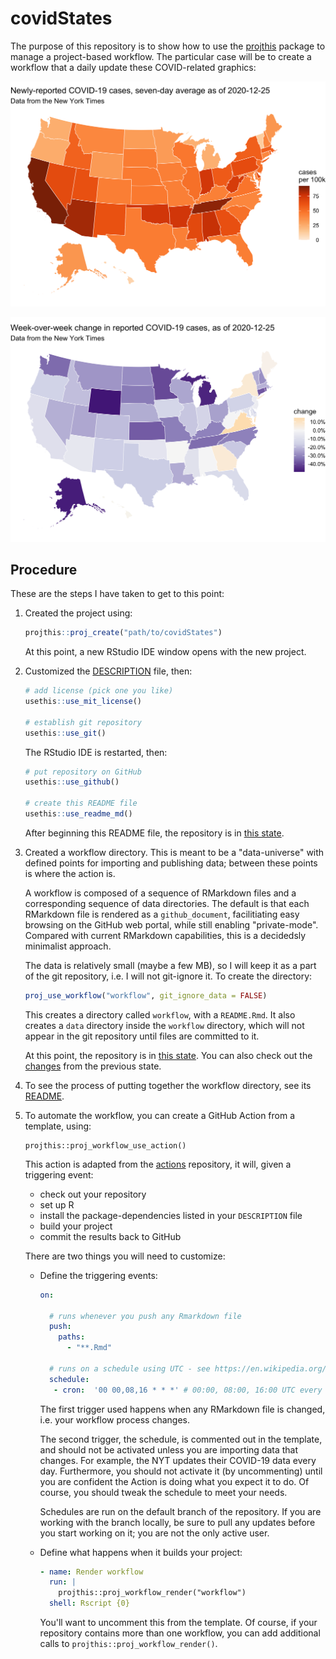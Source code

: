 # covidStates

<!-- badges: start -->
<!-- badges: end -->

The purpose of this repository is to show how to use the [projthis](https://ijlyttle.github.io/projthis/) package to manage a project-based workflow. 
The particular case will be to create a workflow that a daily update these COVID-related graphics:

![](workflow/data/99-publish/cases.png)

![](workflow/data/99-publish/change.png)

## Procedure 

These are the steps I have taken to get to this point:

1. Created the project using:

   ```r
   projthis::proj_create("path/to/covidStates")
   ```
  
   At this point, a new RStudio IDE window opens with the new project.

1. Customized the [DESCRIPTION](DESCRIPTION) file, then:

   ```r
   # add license (pick one you like)
   usethis::use_mit_license()
   
   # establish git repository
   usethis::use_git()   
   ```

   The RStudio IDE is restarted, then:
   
   ```r
   # put repository on GitHub
   usethis::use_github()
   
   # create this README file
   usethis::use_readme_md()
   ```

   After beginning this README file, the repository is in [this state](https://github.com/ijlyttle/covidStates/tree/initialize).

1. Created a workflow directory. 
   This is meant to be a "data-universe" with defined points for importing and publishing data; between these points is where the action is.
   
   A workflow is composed of a sequence of RMarkdown files and a corresponding sequence of data directories.
   The default is that each RMarkdown file is rendered as a `github_document`, facilitiating easy browsing on the GitHub web portal, while still enabling "private-mode". Compared with current RMarkdown capabilities, this is a decidedsly minimalist approach. 
 
   The data is relatively small (maybe a few MB), so I will keep it as a part of the git repository, i.e. I will not git-ignore it.
   To create the directory:
  
   ```r
   proj_use_workflow("workflow", git_ignore_data = FALSE)
   ```
   
   This creates a directory called `workflow`, with a `README.Rmd`. 
   It also creates a `data` directory inside the `workflow` directory, which will not appear in the git repository until files are committed to it.
   
   At this point, the repository is in [this state](https://github.com/ijlyttle/covidStates/tree/create-workflow).
   You can also check out the [changes](https://github.com/ijlyttle/covidStates/pull/2/files) from the previous state.
   
1. To see the process of putting together the workflow directory, see its [README](workflow).

1. To automate the workflow, you can create a GitHub Action from a template, using:

   ```
   projthis::proj_workflow_use_action()
   ```

   This action is adapted from the [actions](https://github.com/r-lib/actions) repository, it will, given a triggering event:
   
   - check out your repository
   - set up R
   - install the package-dependencies listed in your `DESCRIPTION` file
   - build your project 
   - commit the results back to GitHub
   
   There are two things you will need to customize:
   
   - Define the triggering events:
   
     ```yaml
     on:

       # runs whenever you push any Rmarkdown file
       push:
         paths:
           - "**.Rmd"
   
       # runs on a schedule using UTC - see https://en.wikipedia.org/wiki/Cron
       schedule:
        - cron:  '00 00,08,16 * * *' # 00:00, 08:00, 16:00 UTC every day
     ```
    
     The first trigger used happens when any RMarkdown file is changed, i.e. your workflow process changes.
     
     The second trigger, the schedule, is commented out in the template, and should not be activated unless you are importing data that changes. 
     For example, the NYT updates their COVID-19 data every day. 
     Furthermore, you should not activate it (by uncommenting) until you are confident the Action is doing what you expect it to do. Of course, you should tweak the schedule to meet your needs.
    
     Schedules are run on the default branch of the repository. 
     If you are working with the branch locally, be sure to pull any updates before you start working on it; you are not the only active user.
    
   - Define what happens when it builds your project:
   
     ```yaml
     - name: Render workflow
       run: |
         projthis::proj_workflow_render("workflow")
       shell: Rscript {0}
     ```
     
     You'll want to uncomment this from the template. 
     Of course, if your repository contains more than one workflow, you can add additional calls to `projthis::proj_workflow_render()`.
